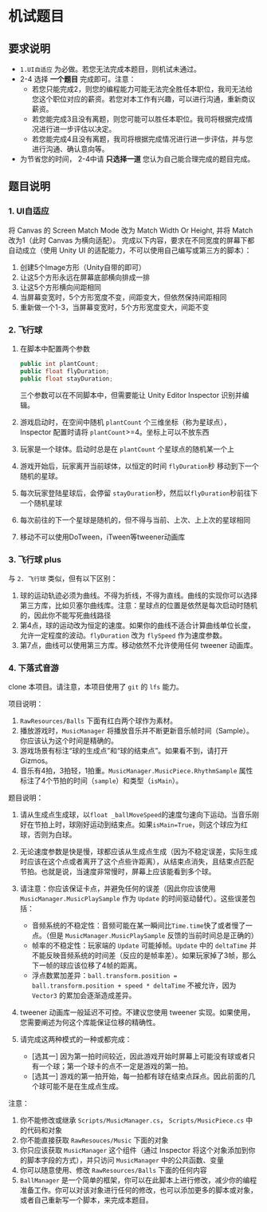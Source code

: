 # 机试题目 #

## 要求说明

*   `1.UI自适应` 为必做。若您无法完成本题目，则机试未通过。
*   2-4 选择 **一个题目** 完成即可。注意：
    *   若您只能完成2，则您的编程能力可能无法完全胜任本职位，我司无法给您这个职位对应的薪资。若您对本工作有兴趣，可以进行沟通，重新商议薪资。
    *   若您能完成3且没有离题，则您可能可以胜任本职位。我司将根据完成情况进行进一步评估以决定。
    *   若您能完成4且没有离题，我司将根据完成情况进行进一步评估，并与您进行沟通、确认意向等。
*   为节省您的时间， 2-4中请 **只选择一道** 您认为自己能合理完成的题目完成。

## 题目说明 ##

### 1. UI自适应 ###

将 Canvas 的 Screen Match Mode 改为 Match Width Or Height, 并将 Match 改为1（此时 Canvas 为横向适配）。
完成以下内容，要求在不同宽度的屏幕下都自动成立（使用 Unity UI 的适配能力，不可以使用自己编写或第三方的脚本）：

1. 创建5个Image方形（Unity自带的即可）
2. 让这5个方形永远在屏幕底部横向排成一排
3. 让这5个方形横向间距相同
4. 当屏幕变宽时，5个方形宽度不变，间距变大，但依然保持间距相同
5. 重新做一个1-3，当屏幕变宽时，5个方形宽度变大，间距不变

### 2. 飞行球 ###

1.  在脚本中配置两个参数

    ```c#
    public int plantCount;
    public float flyDuration;
    public float stayDuration;
    ```

    三个参数可以在不同脚本中，但需要能让 Unity Editor Inspector 识别并编辑。

2. 游戏启动时，在空间中随机 `plantCount` 个三维坐标（称为星球点），Inspector 配置时请将 `plantCount`>=4。坐标上可以不放东西
3. 玩家是一个球体。启动时总是在 `plantCount` 个星球点的随机某一个上
4. 游戏开始后，玩家离开当前球体，以恒定的时间 `flyDuration`秒 移动到下一个随机的星球。
5. 每次玩家登陆星球后，会停留 `stayDuration`秒，然后以`flyDuration`秒前往下一个随机星球
6. 每次前往的下一个星球是随机的，但不得与当前、上次、上上次的星球相同
7. 移动不可以使用DoTween，iTween等tweener动画库


### 3. 飞行球 plus ###

与 `2. 飞行球` 类似，但有以下区别：

1. 球的运动轨迹必须为曲线。不得为折线，不得为直线。曲线的实现你可以选择第三方库，比如贝塞尔曲线库。注意：星球点的位置是依然是每次启动时随机的，因此你不能写死曲线路径
2. 第4点，球的运动改为恒定的速度。如果你的曲线不适合计算曲线单位长度，允许一定程度的波动。`flyDuration` 改为 `flySpeed` 作为速度参数。
3. 第7点，曲线可以使用第三方库。移动依然不允许使用任何 tweener 动画库。

<!-- ### UI文字滚动 ###

以手机端为设计目标，实现一个文本展示框（不需要背景图），要求

1. 该文本是一段文字
2. 该文本可以是几个字（一行），可以是较多字（折行为多行）；但不会超过手机屏幕，不需要做滚动，最多折5行
3. 该文本文字下方有类似下划线的图片做装饰，并有以下特点：
   1. 当一行就能显示时，没有下划线
   2. 当需要N行显示时，第一行到N-1都需要下划线图片，最后一行没有下划线
4. 下划线必须是图片，不能是 Unity 自带的 Underline 样式
5. 你可以通过自适配、UI MASK、脚本、插件等任意方式实现 -->

### 4. 下落式音游 ###

clone 本项目。请注意，本项目使用了 `git` 的 `lfs` 能力。

项目说明：

1.  `RawResources/Balls` 下面有红白两个球作为素材。
2.  播放游戏时，`MusicManager` 将播放音乐并不断更新音乐帧时间（Sample）。你应该认为这个时间是精确的。
3.  游戏场景有标注“球的生成点”和“球的结束点”。如果看不到，请打开 Gizmos。
4.  音乐有4拍，3拍轻，1拍重。`MusicManager.MusicPiece.RhythmSample` 属性标注了4个节拍的时间（`sample`）和类型（`isMain`）。

题目说明：

1.  请从生成点生成球，以`float _ballMoveSpeed`的速度匀速向下运动。当音乐刚好在节拍上时，球刚好运动到结束点。如果`isMain=True`，则这个球应为红球，否则为白球。
2.  无论速度参数是快是慢，球都应该从生成点生成（因为不稳定误差，实际生成时应该在这个点或者离开了这个点些许距离），从结束点消失，且结束点匹配节拍。也就是说，当速度非常慢时，屏幕上应该能看到多个球。
3.  请注意：你应该保证卡点，并避免任何的误差（因此你应该使用 `MusicManager.MusicPlaySample` 作为 `Update` 的时间驱动替代）。这些误差包括：
    *   音频系统的不稳定性：音频可能在某一瞬间比`Time.time`快了或者慢了一点。（但是 `MusicManager.MusicPlaySample` 反馈的当前时间总是正确的）
    *   帧率的不稳定性：玩家端的 `Update` 可能掉帧。`Update` 中的 `deltaTime` 并不能反映音频系统的时间差（反应的是帧率差）。如果玩家掉了3帧，那么下一帧的球应该位移了4帧的距离。
    *   浮点数累加差异：`ball.transform.position = ball.transform.position + speed * deltaTime` 不被允许，因为 `Vector3` 的累加会逐渐造成差异。
4.  tweener 动画库一般延迟不可控。不建议您使用 tweener 实现。如果使用，您需要阐述为何这个库能保证位移的精确性。
5.  请完成这两种模式的一种或都完成：

    *   [选其一] 因为第一拍时间较近，因此游戏开始时屏幕上可能没有球或者只有一个球；第一个球卡的点不一定是游戏的第一拍。
    *   [选其一] 游戏的第一拍开始，每一拍都有球在结束点踩点。因此前面的几个球可能不是在生成点生成。

注意：

1.  你不能修改或继承 `Scripts/MusicManager.cs`， `Scripts/MusicPiece.cs` 中的代码和对象
2.  你不能直接获取 `RawResouces/Music` 下面的对象
3.  你只应该获取 `MusicManager` 这个组件（通过 Inspector 将这个对象添加到你的脚本字段的方式），并只访问 `MusicManager` 中的公共函数、变量
4.  你可以随意使用、修改 `RawResources/Balls` 下面的任何内容
5.  `BallManager` 是一个简单的框架，你可以在此脚本上进行修改，减少你的编程准备工作。你可以对该对象进行任何的修改，也可以添加更多的脚本或对象，或者自己重新写一个脚本，来完成本题目。
